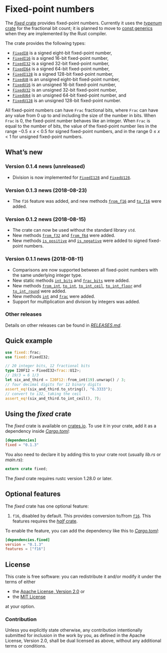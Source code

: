 <!-- Copyright © 2018 Trevor Spiteri -->

<!-- Copying and distribution of this file, with or without
modification, are permitted in any medium without royalty provided the
copyright notice and this notice are preserved. This file is offered
as-is, without any warranty. -->

# Fixed-point numbers

The [*fixed* crate] provides fixed-point numbers. Currently it uses
the [*typenum* crate] for the fractional bit count; it is planned to
move to [const generics] when they are implemented by the Rust
compiler.

The crate provides the following types:

  * [`FixedI8`] is a signed eight-bit fixed-point number,
  * [`FixedI16`] is a signed 16-bit fixed-point number,
  * [`FixedI32`] is a signed 32-bit fixed-point number,
  * [`FixedI64`] is a signed 64-bit fixed-point number,
  * [`FixedI128`] is a signed 128-bit fixed-point number,
  * [`FixedU8`] is an unsigned eight-bit fixed-point number,
  * [`FixedU16`] is an unsigned 16-bit fixed-point number,
  * [`FixedU32`] is an unsigned 32-bit fixed-point number,
  * [`FixedU64`] is an unsigned 64-bit fixed-point number, and
  * [`FixedU128`] is an unsigned 128-bit fixed-point number.

All fixed-point numbers can have `Frac` fractional bits, where `Frac`
can have any value from 0 up to and including the size of the number
in bits. When `Frac` is 0, the fixed-point number behaves like an
integer. When `Frac` is equal to the number of bits, the value of the
fixed-point number lies in the range −0.5 ≤ *x* < 0.5 for signed
fixed-point numbers, and in the range 0 ≤ *x* < 1 for unsigned
fixed-point numbers.

## What’s new

### Version 0.1.4 news (unreleased)

  * Division is now implemented for [`FixedI128`] and [`FixedU128`].

### Version 0.1.3 news (2018-08-23)

  * The `f16` feature was added, and new methods [`from_f16`] and
    [`to_f16`] were added.

[`from_f16`]: https://docs.rs/fixed/0.1.3/fixed/struct.FixedI32.html#method.from_f16
[`to_f16`]: https://docs.rs/fixed/0.1.3/fixed/struct.FixedI32.html#method.to_f16

### Version 0.1.2 news (2018-08-15)

  * The crate can now be used without the standard library `std`.
  * New methods [`from_f32`] and [`from_f64`] were added.
  * New methods [`is_positive`] and [`is_negative`] were added to
    signed fixed-point numbers.

[`from_f32`]: https://docs.rs/fixed/0.1.3/fixed/struct.FixedI32.html#method.from_f32
[`from_f64`]: https://docs.rs/fixed/0.1.3/fixed/struct.FixedI32.html#method.from_f64
[`is_negative`]: https://docs.rs/fixed/0.1.3/fixed/struct.FixedI32.html#method.is_negative
[`is_positive`]: https://docs.rs/fixed/0.1.3/fixed/struct.FixedI32.html#method.is_positive

### Version 0.1.1 news (2018-08-11)

  * Comparisons are now supported between all fixed-point numbers with
    the same underlying integer type.
  * New static methods [`int_bits`] and [`frac_bits`] were added.
  * New methods [`from_int`], [`to_int`], [`to_int_ceil`],
    [`to_int_floor`] and [`to_int_round`] were added.
  * New methods [`int`] and [`frac`] were added.
  * Support for multiplication and division by integers was added.
  
[`frac_bits`]: https://docs.rs/fixed/0.1.3/fixed/struct.FixedI32.html#method.frac_bits
[`frac`]: https://docs.rs/fixed/0.1.3/fixed/struct.FixedI32.html#method.frac
[`from_int`]: https://docs.rs/fixed/0.1.3/fixed/struct.FixedI32.html#method.from_int
[`int_bits`]: https://docs.rs/fixed/0.1.3/fixed/struct.FixedI32.html#method.int_bits
[`to_int_ceil`]: https://docs.rs/fixed/0.1.3/fixed/struct.FixedI32.html#method.to_int_ceil
[`to_int_floor`]: https://docs.rs/fixed/0.1.3/fixed/struct.FixedI32.html#method.to_int_floor
[`to_int_round`]: https://docs.rs/fixed/0.1.3/fixed/struct.FixedI32.html#method.to_int_round
[`to_int`]: https://docs.rs/fixed/0.1.3/fixed/struct.FixedI32.html#method.to_int
[`int`]: https://docs.rs/fixed/0.1.3/fixed/struct.FixedI32.html#method.int

### Other releases

Details on other releases can be found in [*RELEASES.md*].

[*RELEASES.md*]: https://gitlab.com/tspiteri/fixed/blob/master/RELEASES.md

## Quick example

```rust
use fixed::frac;
use fixed::FixedI32;

// 20 integer bits, 12 fractional bits
type I20F12 = FixedI32<frac::U12>;
// 19/3 = 6 1/3
let six_and_third = I20F12::from_int(19).unwrap() / 3;
// four decimal digits for 12 binary digits
assert_eq!(six_and_third.to_string(), "6.3333");
// convert to i32, taking the ceil
assert_eq!(six_and_third.to_int_ceil(), 7);
```

## Using the *fixed* crate

The *fixed* crate is available on [crates.io][*fixed* crate]. To use
it in your crate, add it as a dependency inside [*Cargo.toml*]:

```toml
[dependencies]
fixed = "0.1.3"
```

You also need to declare it by adding this to your crate root (usually
*lib.rs* or *main.rs*):

```rust
extern crate fixed;
```

The *fixed* crate requires rustc version 1.28.0 or later.

## Optional features

The *fixed* crate has one optional feature:

 1. `f16`, disabled by default. This provides conversion to/from
    [`f16`]. This features requires the [*half* crate].

To enable the feature, you can add the dependency like this to
[*Cargo.toml*]:

```toml
[dependencies.fixed]
version = "0.1.3"
features = ["f16"]
```

## License

This crate is free software: you can redistribute it and/or modify it
under the terms of either

  * the [Apache License, Version 2.0][LICENSE-APACHE] or
  * the [MIT License][LICENSE-MIT]

at your option.

### Contribution

Unless you explicitly state otherwise, any contribution intentionally
submitted for inclusion in the work by you, as defined in the Apache
License, Version 2.0, shall be dual licensed as above, without any
additional terms or conditions.

[*Cargo.toml*]: https://doc.rust-lang.org/cargo/guide/dependencies.html
[*fixed* crate]: https://crates.io/crates/fixed
[*half* crate]: https://crates.io/crates/half
[*typenum* crate]: https://crates.io/crates/typenum
[LICENSE-APACHE]: https://www.apache.org/licenses/LICENSE-2.0
[LICENSE-MIT]: https://opensource.org/licenses/MIT
[`FixedI128`]: https://docs.rs/fixed/0.1.3/fixed/struct.FixedI128.html
[`FixedI16`]: https://docs.rs/fixed/0.1.3/fixed/struct.FixedI16.html
[`FixedI32`]: https://docs.rs/fixed/0.1.3/fixed/struct.FixedI32.html
[`FixedI64`]: https://docs.rs/fixed/0.1.3/fixed/struct.FixedI64.html
[`FixedI8`]: https://docs.rs/fixed/0.1.3/fixed/struct.FixedI8.html
[`FixedU128`]: https://docs.rs/fixed/0.1.3/fixed/struct.FixedU128.html
[`FixedU16`]: https://docs.rs/fixed/0.1.3/fixed/struct.FixedU16.html
[`FixedU32`]: https://docs.rs/fixed/0.1.3/fixed/struct.FixedU32.html
[`FixedU64`]: https://docs.rs/fixed/0.1.3/fixed/struct.FixedU64.html
[`FixedU8`]: https://docs.rs/fixed/0.1.3/fixed/struct.FixedU8.html
[`f16`]: https://docs.rs/half/^1/half/struct.f16.html
[channels]: https://doc.rust-lang.org/book/second-edition/appendix-07-nightly-rust.html
[const generics]: https://github.com/rust-lang/rust/issues/44580
